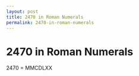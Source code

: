 ```yaml
---
layout: post
title: 2470 in Roman Numerals
permalink: 2470-in-roman-numerals
---
```


# 2470 in Roman Numerals

2470 = MMCDLXX
